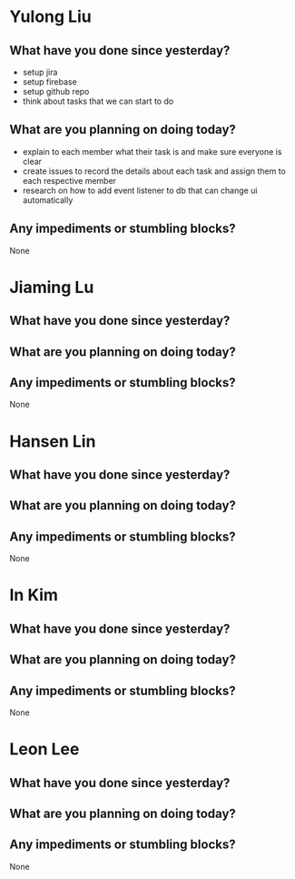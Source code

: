 # Yulong Liu

## What have you done since yesterday?

- setup jira
- setup firebase
- setup github repo
- think about tasks that we can start to do

## What are you planning on doing today?

- explain to each member what their task is and make sure everyone is clear
- create issues to record the details about each task and assign them to each respective member
- research on how to add event listener to db that can change ui automatically

## Any impediments or stumbling blocks?

None

# Jiaming Lu

## What have you done since yesterday?

## What are you planning on doing today?

## Any impediments or stumbling blocks?

None

# Hansen Lin

## What have you done since yesterday?

## What are you planning on doing today?

## Any impediments or stumbling blocks?

None

# In Kim

## What have you done since yesterday?

## What are you planning on doing today?

## Any impediments or stumbling blocks?

None

# Leon Lee

## What have you done since yesterday?

## What are you planning on doing today?

## Any impediments or stumbling blocks?

None